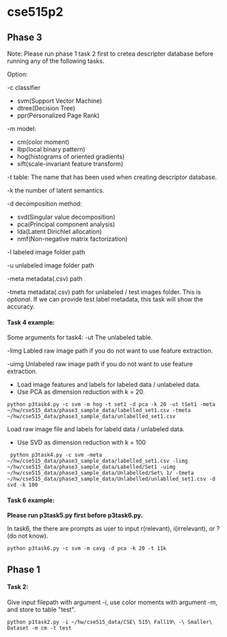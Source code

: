 # cse515p2

## Phase 3
Note: Please run phase 1 task 2 first to cretea descripter database before running any of the following tasks.

Option:

-c classifier
- svm(Support Vector Machine)
- dtree(Decision Tree)
- ppr(Personalized Page Rank)

-m model:
- cm(color moment)
- lbp(local binary pattern)
- hog(histograms of oriented gradients)
- sift(scale-invariant feature transform)

-t table: The name that has been used when creating descriptor database.

-k the number of latent semantics.

-d decomposition method:
- svd(Singular value decomposition)
- pca(Principal component analysis)
- lda(Latent Dirichlet allocation)
- nmf(Non-negative matrix factorization)

-l labeled image folder path

-u unlabeled image folder path

-meta metadata(.csv) path

-tmeta metadata(.csv) path for unlabeled / test images folder. This is *optional*. If we can provide test label metadata, this task will show the accuracy.

#### Task 4 example:

Some arguments for task4:
-ut The unlabeled table.

-limg Labled raw image path if you do not want to use feature extraction.

-uimg Unlabeled raw image path if you do not want to use feature extraction.

- Load image features and labels for labeled data / unlabeled data.
- Use PCA as dimension reduction with k = 20.

```Shell
python p3task4.py -c svm -m hog -t set1 -d pca -k 20 -ut tSet1 -meta ~/hw/cse515_data/phase3_sample_data/labelled_set1.csv -tmeta ~/hw/cse515_data/phase3_sample_data/unlabelled_set1.csv
```

Load raw image file and labels for labeld data / unlabeled data.
- Use SVD as dimension reduction with k = 100

```Shell
 python p3task4.py -c svm -meta ~/hw/cse515_data/phase3_sample_data/labelled_set1.csv -limg ~/hw/cse515_data/phase3_sample_data/Labelled/Set1 -uimg ~/hw/cse515_data/phase3_sample_data/Unlabelled/Set\ 1/ -tmeta ~/hw/cse515_data/phase3_sample_data/Unlabelled/unlablled_set1.csv -d svd -k 100
```

#### Task 6 example:

**Please run p3task5.py first before p3task6.py.**

In task6, the there are prompts as user to input r(relevant), i(irrelevant), or ?(do not know).

```Shell
python p3task6.py -c svm -m cavg -d pca -k 20 -t 11k
```



## Phase 1

#### Task 2:
Give input filepath with argument -i, use color moments with argument -m, and store to table "test".
```Shell
python p1task2.py -i ~/hw/cse515_data/CSE\ 515\ Fall19\ -\ Smaller\ Dataset -m cm -t test
```
